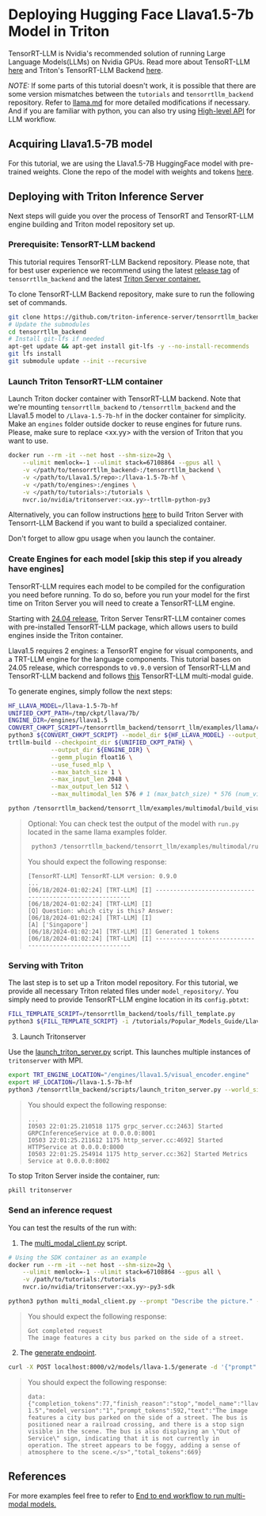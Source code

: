 <!--
# Copyright 2024, NVIDIA CORPORATION & AFFILIATES. All rights reserved.
#
# Redistribution and use in source and binary forms, with or without
# modification, are permitted provided that the following conditions
# are met:
#  * Redistributions of source code must retain the above copyright
#    notice, this list of conditions and the following disclaimer.
#  * Redistributions in binary form must reproduce the above copyright
#    notice, this list of conditions and the following disclaimer in the
#    documentation and/or other materials provided with the distribution.
#  * Neither the name of NVIDIA CORPORATION nor the names of its
#    contributors may be used to endorse or promote products derived
#    from this software without specific prior written permission.
#
# THIS SOFTWARE IS PROVIDED BY THE COPYRIGHT HOLDERS ``AS IS'' AND ANY
# EXPRESS OR IMPLIED WARRANTIES, INCLUDING, BUT NOT LIMITED TO, THE
# IMPLIED WARRANTIES OF MERCHANTABILITY AND FITNESS FOR A PARTICULAR
# PURPOSE ARE DISCLAIMED.  IN NO EVENT SHALL THE COPYRIGHT OWNER OR
# CONTRIBUTORS BE LIABLE FOR ANY DIRECT, INDIRECT, INCIDENTAL, SPECIAL,
# EXEMPLARY, OR CONSEQUENTIAL DAMAGES (INCLUDING, BUT NOT LIMITED TO,
# PROCUREMENT OF SUBSTITUTE GOODS OR SERVICES; LOSS OF USE, DATA, OR
# PROFITS; OR BUSINESS INTERRUPTION) HOWEVER CAUSED AND ON ANY THEORY
# OF LIABILITY, WHETHER IN CONTRACT, STRICT LIABILITY, OR TORT
# (INCLUDING NEGLIGENCE OR OTHERWISE) ARISING IN ANY WAY OUT OF THE USE
# OF THIS SOFTWARE, EVEN IF ADVISED OF THE POSSIBILITY OF SUCH DAMAGE.
-->

# Deploying Hugging Face Llava1.5-7b Model in Triton

TensorRT-LLM is Nvidia's recommended solution of running Large Language
Models(LLMs) on Nvidia GPUs. Read more about TensoRT-LLM [here](https://github.com/NVIDIA/TensorRT-LLM)
and Triton's TensorRT-LLM Backend [here](https://github.com/triton-inference-server/tensorrtllm_backend).

*NOTE:* If some parts of this tutorial doesn't work, it is possible that there
are some version mismatches between the `tutorials` and `tensorrtllm_backend`
repository. Refer to [llama.md](https://github.com/triton-inference-server/tensorrtllm_backend/blob/main/docs/llama.md)
for more detailed modifications if necessary. And if you are familiar with
python, you can also try using
[High-level API](https://github.com/NVIDIA/TensorRT-LLM/blob/main/examples/high-level-api/README.md)
for LLM workflow.


## Acquiring Llava1.5-7B model

For this tutorial, we are using the Llava1.5-7B HuggingFace model with pre-trained
weights. Clone the repo of the model with weights and tokens
[here](https://huggingface.co/llava-hf/llava-1.5-7b-hf/tree/main).

## Deploying with Triton Inference Server

Next steps will guide you over the process of TensorRT and TensorRT-LLM engine
building and Triton model repository set up.

### Prerequisite: TensorRT-LLM backend

This tutorial requires TensorRT-LLM Backend repository. Please note,
that for best user experience we recommend using the latest
[release tag](https://github.com/triton-inference-server/tensorrtllm_backend/tags)
of `tensorrtllm_backend` and
the latest [Triton Server container.](https://catalog.ngc.nvidia.com/orgs/nvidia/containers/tritonserver/tags)

To clone TensorRT-LLM Backend repository, make sure to run the following
set of commands.
```bash
git clone https://github.com/triton-inference-server/tensorrtllm_backend.git  --branch <release branch>
# Update the submodules
cd tensorrtllm_backend
# Install git-lfs if needed
apt-get update && apt-get install git-lfs -y --no-install-recommends
git lfs install
git submodule update --init --recursive
```

### Launch Triton TensorRT-LLM container

Launch Triton docker container with TensorRT-LLM backend.
Note that we're mounting `tensorrtllm_backend` to `/tensorrtllm_backend`
and the Llava1.5 model to `/Llava-1.5-7b-hf` in the docker container for simplicity.
Make an `engines` folder outside docker to reuse engines for future runs.
Please, make sure to replace <xx.yy> with the version of Triton that you want
to use.

```bash
docker run --rm -it --net host --shm-size=2g \
    --ulimit memlock=-1 --ulimit stack=67108864 --gpus all \
    -v </path/to/tensorrtllm_backend>:/tensorrtllm_backend \
    -v </path/to/Llava1.5/repo>:/llava-1.5-7b-hf \
    -v </path/to/engines>:/engines \
    -v </path/to/tutorials>:/tutorials \
    nvcr.io/nvidia/tritonserver:<xx.yy>-trtllm-python-py3
```

Alternatively, you can follow instructions
[here](https://github.com/triton-inference-server/tensorrtllm_backend?tab=readme-ov-file#build-the-docker-container)
to build Triton Server with Tensorrt-LLM Backend if you want
to build a specialized container.

Don't forget to allow gpu usage when you launch the container.

### Create Engines for each model [skip this step if you already have engines]

TensorRT-LLM requires each model to be compiled for the configuration
you need before running. To do so, before you run your model for the first time
on Triton Server you will need to create a TensorRT-LLM engine.

Starting with [24.04 release](https://github.com/triton-inference-server/server/releases/tag/v2.45.0),
Triton Server TensrRT-LLM container comes with
pre-installed TensorRT-LLM package, which allows users to build engines inside
the Triton container.

Llava1.5 requires 2 engines: a TensorRT engine for visual components,
and a TRT-LLM engine for the language components. This tutorial bases on 24.05
release, which corresponds to `v0.9.0` version of TensorRT-LLM and
TensorRT-LLM backend and follows [this](https://github.com/NVIDIA/TensorRT-LLM/tree/v0.9.0/examples/multimodal#llava-and-vila)
TensorRT-LLM multi-modal guide.

To generate engines, simply follow the next steps:

```bash
HF_LLAVA_MODEL=/llava-1.5-7b-hf
UNIFIED_CKPT_PATH=/tmp/ckpt/llava/7b/
ENGINE_DIR=/engines/llava1.5
CONVERT_CHKPT_SCRIPT=/tensorrtllm_backend/tensorrt_llm/examples/llama/convert_checkpoint.py
python3 ${CONVERT_CHKPT_SCRIPT} --model_dir ${HF_LLAVA_MODEL} --output_dir ${UNIFIED_CKPT_PATH} --dtype float16
trtllm-build --checkpoint_dir ${UNIFIED_CKPT_PATH} \
            --output_dir ${ENGINE_DIR} \
            --gemm_plugin float16 \
            --use_fused_mlp \
            --max_batch_size 1 \
            --max_input_len 2048 \
            --max_output_len 512 \
            --max_multimodal_len 576 # 1 (max_batch_size) * 576 (num_visual_features)

python /tensorrtllm_backend/tensorrt_llm/examples/multimodal/build_visual_engine.py --model_path ${HF_LLAVA_MODEL} --model_type llava --output_dir ${ENGINE_DIR}/llava1.5
```


> Optional: You can check test the output of the model with `run.py`
> located in the same llama examples folder.
>
>   ```bash
>    python3 /tensorrtllm_backend/tensorrt_llm/examples/multimodal/run.py --max_new_tokens 30 --hf_model_dir ${HF_LLAVA_MODEL} --visual_engine_dir ${ENGINE_DIR} --llm_engine_dir ${ENGINE_DIR} --decoder_llm --input_text "Question: which city is this? Answer:"
>    ```
> You should expect the following response:
> ```
> [TensorRT-LLM] TensorRT-LLM version: 0.9.0
> ...
> [06/18/2024-01:02:24] [TRT-LLM] [I] ---------------------------------------------------------
> [06/18/2024-01:02:24] [TRT-LLM] [I]
> [Q] Question: which city is this? Answer:
> [06/18/2024-01:02:24] [TRT-LLM] [I]
> [A] ['Singapore']
> [06/18/2024-01:02:24] [TRT-LLM] [I] Generated 1 tokens
> [06/18/2024-01:02:24] [TRT-LLM] [I] ---------------------------------------------------------
> ```

### Serving with Triton

The last step is to set up a Triton model repository. For this tutorial,
we provide all necessary Triton related files under `model_repository/`.
You simply need to provide TensorRT-LLM engine location in its `config.pbtxt`:

```bash
FILL_TEMPLATE_SCRIPT=/tensorrtllm_backend/tools/fill_template.py
python3 ${FILL_TEMPLATE_SCRIPT} -i /tutorials/Popular_Models_Guide/Llava1.5/model_repository/tensorrt_llm/config.pbtxt engine_dir:${ENGINE_DIR}
```

3.  Launch Tritonserver

Use the [launch_triton_server.py](https://github.com/triton-inference-server/tensorrtllm_backend/blob/release/0.5.0/scripts/launch_triton_server.py) script. This launches multiple instances of `tritonserver` with MPI.
```bash
export TRT_ENGINE_LOCATION="/engines/llava1.5/visual_encoder.engine"
export HF_LOCATION=/llava-1.5-7b-hf
python3 /tensorrtllm_backend/scripts/launch_triton_server.py --world_size=<world size of the engine> --model_repo=/opt/tritonserver/inflight_batcher_llm
```
> You should expect the following response:
> ```
> ...
> I0503 22:01:25.210518 1175 grpc_server.cc:2463] Started GRPCInferenceService at 0.0.0.0:8001
> I0503 22:01:25.211612 1175 http_server.cc:4692] Started HTTPService at 0.0.0.0:8000
> I0503 22:01:25.254914 1175 http_server.cc:362] Started Metrics Service at 0.0.0.0:8002
> ```

To stop Triton Server inside the container, run:
```bash
pkill tritonserver
```

### Send an inference request

You can test the results of the run with:
1. The [multi_modal_client.py](tutorials/Popular_Models_Guide/Llava1.5/multi_modal_client.py) script.

```bash
# Using the SDK container as an example
docker run --rm -it --net host --shm-size=2g \
    --ulimit memlock=-1 --ulimit stack=67108864 --gpus all \
    -v /path/to/tutorials:/tutorials
    nvcr.io/nvidia/tritonserver:<xx.yy>-py3-sdk

python3 python multi_modal_client.py --prompt "Describe the picture." --image_url "http://images.cocodataset.org/test2017/000000155781.jpg" --max-tokens=15
```
> You should expect the following response:
> ```
> Got completed request
> The image features a city bus parked on the side of a street.
> ```

2. The [generate endpoint](https://github.com/triton-inference-server/tensorrtllm_backend/tree/release/0.5.0#query-the-server-with-the-triton-generate-endpoint).

```bash
curl -X POST localhost:8000/v2/models/llava-1.5/generate -d '{"prompt":"USER: <image>\nQuestion:Describe the picture. Answer:", "image":"http://images.cocodataset.org/test2017/000000155781.jpg", "max_tokens":100}'
```
> You should expect the following response:
> ```
> data: {"completion_tokens":77,"finish_reason":"stop","model_name":"llava-1.5","model_version":"1","prompt_tokens":592,"text":"The image features a city bus parked on the side of a street. The bus is positioned near a railroad crossing, and there is a stop sign visible in the scene. The bus is also displaying an \"Out of Service\" sign, indicating that it is not currently in operation. The street appears to be foggy, adding a sense of atmosphere to the scene.</s>","total_tokens":669}
> ```

## References

For more examples feel free to refer to [End to end workflow to run multi-modal models.](https://github.com/NVIDIA/TensorRT-LLM/blob/main/examples/multimodal/README.md)